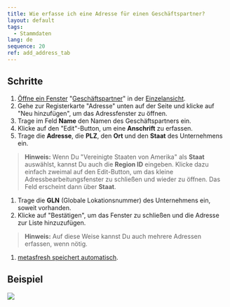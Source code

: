 ```yaml
---
title: Wie erfasse ich eine Adresse für einen Geschäftspartner?
layout: default
tags:
  - Stammdaten
lang: de
sequence: 20
ref: add_address_tab
---
```


## Schritte
1. [Öffne ein Fenster](Menu) "[Geschäftspartner](Neuer_Geschäftspartner)" in der [Einzelansicht](Ansichten).
1. Gehe zur Registerkarte "Adresse" unten auf der Seite und klicke auf "Neu hinzufügen", um das Adressfenster zu öffnen.
1. Trage im Feld **Name** den Namen des Geschäftspartners ein.
1. Klicke auf den "Edit"-Button, um eine **Anschrift** zu erfassen.
1. Trage die **Adresse**, die **PLZ**, den **Ort** und den **Staat** des Unternehmens ein.
 >**Hinweis:** Wenn Du "Vereinigte Staaten von Amerika" als **Staat** auswählst, kannst Du auch die **Region ID** eingeben. Klicke dazu einfach zweimal auf den Edit-Button, um das kleine Adressbearbeitungsfenster zu schließen und wieder zu öffnen. Das Feld erscheint dann über **Staat**.

1. Trage die **GLN** (Globale Lokationsnummer) des Unternehmens ein, soweit vorhanden.
1. Klicke auf "Bestätigen", um das Fenster zu schließen und die Adresse zur Liste hinzuzufügen.
 >**Hinweis:** Auf diese Weise kannst Du auch mehrere Adressen erfassen, wenn nötig.

1. [metasfresh speichert automatisch](Speicheranzeige).

## Beispiel

![](assets/Adresse_erfassen_Tab.gif)
